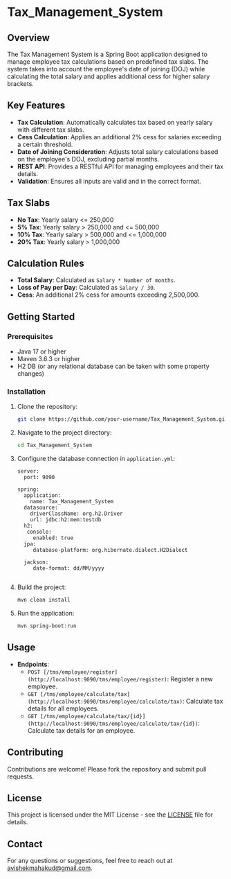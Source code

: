 # Tax_Management_System

## Overview
The Tax Management System is a Spring Boot application designed to manage employee tax calculations based on predefined tax slabs. The system takes into account the employee's date of joining (DOJ) while calculating the total salary and applies additional cess for higher salary brackets.

## Key Features
- **Tax Calculation**: Automatically calculates tax based on yearly salary with different tax slabs.
- **Cess Calculation**: Applies an additional 2% cess for salaries exceeding a certain threshold.
- **Date of Joining Consideration**: Adjusts total salary calculations based on the employee's DOJ, excluding partial months.
- **REST API**: Provides a RESTful API for managing employees and their tax details.
- **Validation**: Ensures all inputs are valid and in the correct format.

## Tax Slabs
- **No Tax**: Yearly salary <= 250,000
- **5% Tax**: Yearly salary > 250,000 and <= 500,000
- **10% Tax**: Yearly salary > 500,000 and <= 1,000,000
- **20% Tax**: Yearly salary > 1,000,000

## Calculation Rules
- **Total Salary**: Calculated as `Salary * Number of months`.
- **Loss of Pay per Day**: Calculated as `Salary / 30`.
- **Cess**: An additional 2% cess for amounts exceeding 2,500,000.

## Getting Started

### Prerequisites
- Java 17 or higher
- Maven 3.6.3 or higher
- H2 DB (or any relational database can be taken with some property changes)

### Installation
1. Clone the repository:
    ```sh
    git clone https://github.com/your-username/Tax_Management_System.git
    ```
2. Navigate to the project directory:
    ```sh
    cd Tax_Management_System
    ```
3. Configure the database connection in `application.yml`:
    ```properties
    server:
      port: 9090

   spring:
      application:
        name: Tax_Management_System
      datasource:
        driverClassName: org.h2.Driver
        url: jdbc:h2:mem:testdb
      h2:
       console:
         enabled: true
      jpa:
         database-platform: org.hibernate.dialect.H2Dialect
    
      jackson:
         date-format: dd/MM/yyyy


    ```
4. Build the project:
    ```sh
    mvn clean install
    ```
5. Run the application:
    ```sh
    mvn spring-boot:run
    ```

## Usage
- **Endpoints**:
    - `POST [/tms/employee/register](http://localhost:9090/tms/employee/register)`: Register a new employee.
    - `GET [/tms/employee/calculate/tax](http://localhost:9090/tms/employee/calculate/tax)`: Calculate tax details for all employees.
    - `GET [/tms/employee/calculate/tax/{id}](http://localhost:9090/tms/employee/calculate/tax/{id})`: Calculate tax details for an employee.

## Contributing
Contributions are welcome! Please fork the repository and submit pull requests.

## License
This project is licensed under the MIT License - see the [LICENSE](LICENSE) file for details.

## Contact
For any questions or suggestions, feel free to reach out at avishekmahakud@gmail.com.
